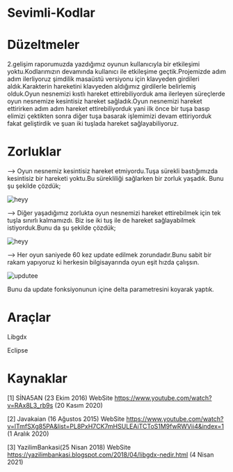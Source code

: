 # Sevimli-Kodlar

# Düzeltmeler
2.gelişim raporumuzda  yazdığımız oyunun kullanıcıyla bir etkileşimi yoktu.Kodlarımızın devamında kullanıcı ile etkileşime geçtik.Projemizde adım adım ilerliyoruz şimdilik masaüstü versiyonu için klavyeden girdileri aldık.Karakterin hareketini klavyeden aldığımız girdilerle belirlemiş olduk.Oyun nesnemizi kıstlı hareket ettirebiliyorduk ama ilerleyen süreçlerde oyun nesnemize kesintisiz hareket sağladık.Oyun nesnemizi hareket ettirirken adım adım hareket ettirebiliyorduk yani ilk önce bir tuşa basıp elimizi çektikten sonra diğer tuşa basarak işlemimizi devam ettiriyorduk fakat geliştirdik ve şuan iki tuşlada hareket sağlayabiliyoruz.

# Zorluklar
--> Oyun nesnemiz kesintisiz hareket etmiyordu.Tuşa sürekli bastığımızda kesintisiz bir hareketi yoktu.Bu sürekliliği sağlarken bir zorluk yaşadık. Bunu şu şekilde çözdük;

![heyy](https://1.bp.blogspot.com/-tutUT5J0Di4/YIMUbXBfGVI/AAAAAAAAAkM/Uc1toAECXhU4OQ354A1U7oOowuL4Q09ZQCLcBGAsYHQ/w407-h278/WhatsApp%2BImage%2B2021-04-23%2Bat%2B21.34.52.jpeg)


--> Diğer yaşadığımız zorlukta oyun nesnemizi hareket ettirebilmek için tek tuşla sınırlı kalmamızdı. Biz ise iki tuş ile de hareket sağlayabilmek istiyorduk.Bunu da şu şekilde çözdük;

![heyy](https://1.bp.blogspot.com/-iw5bScnEyQk/YIMQGW6CJkI/AAAAAAAAAkE/6DK5ScMGpOEMB09Bf5Gz8fU161ocsd6vQCLcBGAsYHQ/s489/resim_2021-04-23_211830.png)



--> Her oyun saniyede 60 kez update edilmek zorundadır.Bunu sabit bir rakam yapıyoruz ki herkesin bilgisayarında oyun eşit hızda çalışsın.

![updutee](https://1.bp.blogspot.com/-VVTF9wvWgUE/YILRKSLC7iI/AAAAAAAAAj8/xlWHfYoIDrU8n9SlcLBL5Yd-GxqWoqnUACLcBGAsYHQ/s484/WhatsApp%2BImage%2B2021-04-23%2Bat%2B16.49.18.jpeg)

Bunu da update fonksiyonunun içine delta parametresini koyarak yaptık.

# Araçlar
 Libgdx 
 
 Eclipse
 
 # Kaynaklar
 [1] SİNA5AN (23 Ekim 2016) WebSite https://www.youtube.com/watch?v=RAx8L3_rb9s (20 Kasım 2020)

[2] Javakaian (16 Ağustos 2015) WebSite https://www.youtube.com/watch?v=lTmfSXg85PA&list=PL8PxH7CK7mHSULEAiTCToS1M9fwRWVii4&index=1 (1 Aralık 2020)

[3] YazilimBankasi(25 Nisan 2018) WebSite https://yazilimbankasi.blogspot.com/2018/04/libgdx-nedir.html (4 Nisan 2021)

 

